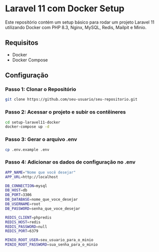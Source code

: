 # Laravel 11 com Docker Setup

Este repositório contém um setup básico para rodar um projeto Laravel 11 utilizando Docker com PHP 8.3, Nginx, MySQL, Redis, Mailpit e Minio.

## Requisitos

- Docker
- Docker Compose

## Configuração

### Passo 1: Clonar o Repositório

```sh
git clone https://github.com/seu-usuario/seu-repositorio.git
```

### Passo 2: Acessar o projeto e subir os contêineres 

```sh
cd setup-laravel11-docker
docker-compose up -d
```

### Passo 3: Gerar o arquivo .env

```sh
cp .env.example .env
```

### Passo 4: Adicionar os dados de configuração no .env

```sh
APP_NAME="Nome que você desejar"
APP_URL=http://localhost

DB_CONNECTION=mysql
DB_HOST=db
DB_PORT=3306
DB_DATABASE=nome_que_voce_desejar
DB_USERNAME=root
DB_PASSWORD=senha_que_voce_desejar

REDIS_CLIENT=phpredis
REDIS_HOST=redis
REDIS_PASSWORD=null
REDIS_PORT=6379

MINIO_ROOT_USER=seu_usuario_para_o_minio
MINIO_ROOT_PASSWORD=sua_senha_para_o_minio
```
